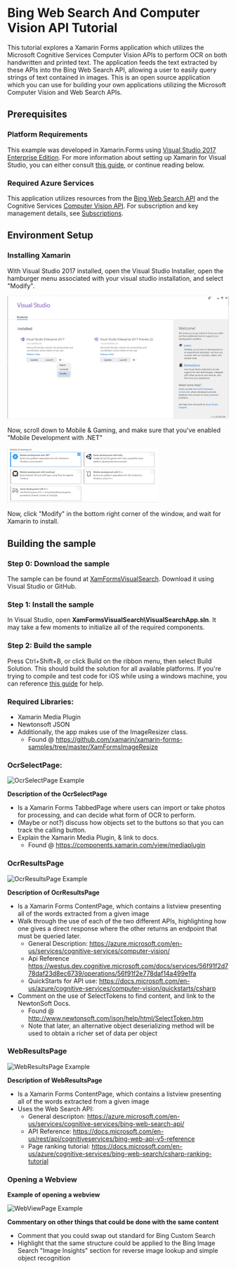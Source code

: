 # Bing Web Search And Computer Vision API Tutorial

This tutorial explores a Xamarin Forms application which utilizes the Microsoft Cognitive Services Computer Vision APIs to perform OCR on both handwritten and printed text.  The application feeds the text extracted by these APIs into the Bing Web Search API, allowing a user to easily query strings of text contained in images.  This is an open source application which you can use for building your own applications utilizing the Microsoft Computer Vision and Web Search APIs.

## Prerequisites
### Platform Requirements
This example was developed in Xamarin.Forms using <a href="https://www.visualstudio.com/downloads/">Visual Studio 2017 Enterprise Edition</a>.  For more information about setting up Xamarin for Visual Studio, you can either consult <a href="https://developer.xamarin.com/guides/cross-platform/getting_started/">this guide</a>, or continue reading below.

### Required Azure Services
This application utilizes resources from the <a href="https://azure.microsoft.com/en-us/services/cognitive-services/bing-web-search-api/">Bing Web Search API</a> and the Cognitive Services <a href="https://azure.microsoft.com/en-us/services/cognitive-services/computer-vision/">Computer Vision API</a>.  For subscription and key management details, see <a href="https://azure.microsoft.com/en-us/try/cognitive-services/"> Subscriptions</a>.

## Environment Setup

### Installing Xamarin
With Visual Studio 2017 installed, open the Visual Studio Installer, open the hamburger menu associated with your visual studio installation, and select "Modify".

![Visual Studio Installer Modify Screen Example](./media/VisualStudioInstallerPhoto.PNG)

Now, scroll down to Mobile & Gaming, and make sure that you've enabled "Mobile Development with .NET"

![Mobile Development with .Net Selected Example](./media/XamarinFormsIsEnabled.PNG)

Now, click "Modify" in the bottom right corner of the window, and wait for Xamarin to install.


## Building the sample
### Step 0: Download the sample
The sample can be found at <a href="https://github.com/Azure-Samples/XamFormsVisualSearch">XamFormsVisualSearch</a>. Download it using Visual Studio or GitHub.

### Step 1: Install the sample
In Visual Studio, open **XamFormsVisualSearch\VisualSearchApp.sln**.  It may take a few moments to initialize all of the required components. 

### Step 2: Build the sample
Press Ctrl+Shift+B, or click Build on the ribbon menu, then select Build Solution.  This should build the solution for all available platforms.  If you're trying to compile and test code for iOS while using a windows machine, you can reference <a href="https://developer.xamarin.com/guides/ios/getting_started/installation/windows/"> this guide</a> for help.

### Required Libraries:

* Xamarin Media Plugin
* Newtonsoft JSON
* Additionally, the app makes use of the ImageResizer class.
    * Found @ <https://github.com/xamarin/xamarin-forms-samples/tree/master/XamFormsImageResize>


### OcrSelectPage:

![OcrSelectPage Example](./media/OcrSelectPage.png)

**Description of the OcrSelectPage**
* Is a Xamarin Forms TabbedPage where users can import or take photos for processing, and can decide what form of OCR to perform.
* (Maybe or not?) discuss how objects set to the buttons so that you can track the calling button.
* Explain the Xamarin Media Plugin, & link to docs.
    * Found @ <https://components.xamarin.com/view/mediaplugin> 


### OcrResultsPage

![OcrResultsPage Example](./media/OcrResultsPage.png)

**Description of OcrResultsPage**
* Is a Xamarin Forms ContentPage, which contains a listview presenting all of the words extracted from a given image
* Walk through the use of each of the two different APIs, highlighting how one gives a direct response where the other returns an endpoint that must be queried later.  
    * General Description: <https://azure.microsoft.com/en-us/services/cognitive-services/computer-vision/>
    * Api Reference <https://westus.dev.cognitive.microsoft.com/docs/services/56f91f2d778daf23d8ec6739/operations/56f91f2e778daf14a499e1fa>
    * QuickStarts for API use: <https://docs.microsoft.com/en-us/azure/cognitive-services/computer-vision/quickstarts/csharp>
* Comment on the use of SelectTokens to find content, and link to the NewtonSoft Docs.  
    * Found @ <http://www.newtonsoft.com/json/help/html/SelectToken.htm>
    * Note that later, an alternative object deserializing method will be used to obtain a richer set of data per object


### WebResultsPage

![WebResultsPage Example](./media/WebResultsPage.png)

**Description of WebResultsPage**
* Is a Xamarin Forms ContentPage, which contains a listview presenting all of the words extracted from a given image
* Uses the Web Search API:
    * General descripton: <https://azure.microsoft.com/en-us/services/cognitive-services/bing-web-search-api/>
    * API Reference: <https://docs.microsoft.com/en-us/rest/api/cognitiveservices/bing-web-api-v5-reference>
    * Page ranking tutorial: <https://docs.microsoft.com/en-us/azure/cognitive-services/bing-web-search/csharp-ranking-tutorial> 

### Opening a Webview

**Example of opening a webview**

![WebViewPage Example](./media/WebViewPage.png)

**Commentary on other things that could be done with the same content**
* Comment that you could swap out standard for Bing Custom Search
* Highlight that the same structure could be applied to the Bing Image Search "Image Insights" section for reverse image lookup and simple object recognition
